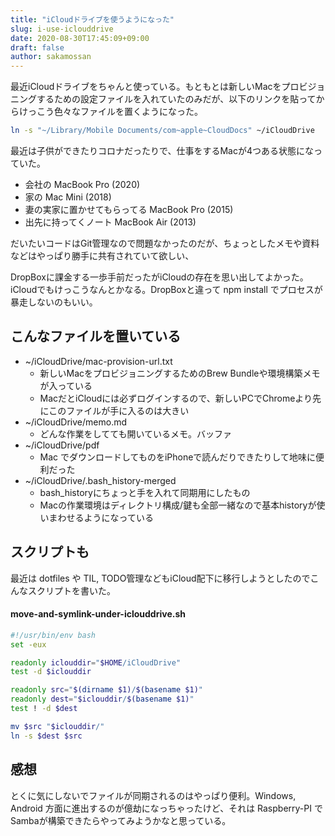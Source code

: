 ```yaml
---
title: "iCloudドライブを使うようになった"
slug: i-use-iclouddrive
date: 2020-08-30T17:45:09+09:00
draft: false
author: sakamossan
---
```


最近iCloudドライブをちゃんと使っている。もともとは新しいMacをプロビジョニングするための設定ファイルを入れていたのみだが、以下のリンクを貼ってからけっこう色々なファイルを置くようになった。

```bash
ln -s "~/Library/Mobile Documents/com~apple~CloudDocs" ~/iCloudDrive
```

最近は子供ができたりコロナだったりで、仕事をするMacが4つある状態になっていた。

- 会社の MacBook Pro (2020)
- 家の Mac Mini (2018)
- 妻の実家に置かせてもらってる MacBook Pro (2015)
- 出先に持ってくノート MacBook Air (2013)

だいたいコードはGit管理なので問題なかったのだが、ちょっとしたメモや資料などはやっぱり勝手に共有されていて欲しい、

DropBoxに課金する一歩手前だったがiCloudの存在を思い出してよかった。iCloudでもけっこうなんとかなる。DropBoxと違って npm install でプロセスが暴走しないのもいい。


## こんなファイルを置いている

- ~/iCloudDrive/mac-provision-url.txt
  - 新しいMacをプロビジョニングするためのBrew Bundleや環境構築メモが入っている
  - MacだとiCloudには必ずログインするので、新しいPCでChromeより先にこのファイルが手に入るのは大きい
- ~/iCloudDrive/memo.md 
  - どんな作業をしてても開いているメモ。バッファ
- ~/iCloudDrive/pdf
  - Mac でダウンロードしてものをiPhoneで読んだりできたりして地味に便利だった
- ~/iCloudDrive/.bash_history-merged
  - bash_historyにちょっと手を入れて同期用にしたもの
  - Macの作業環境はディレクトリ構成/鍵も全部一緒なので基本historyが使いまわせるようになっている


## スクリプトも

最近は dotfiles や TIL, TODO管理などもiCloud配下に移行しようとしたのでこんなスクリプトを書いた。

#### move-and-symlink-under-iclouddrive.sh

```bash
#!/usr/bin/env bash
set -eux

readonly iclouddir="$HOME/iCloudDrive"
test -d $iclouddir

readonly src="$(dirname $1)/$(basename $1)"
readonly dest="$iclouddir/$(basename $1)"
test ! -d $dest

mv $src "$iclouddir/"
ln -s $dest $src
```

## 感想

とくに気にしないでファイルが同期されるのはやっぱり便利。Windows, Android 方面に進出するのが億劫になっちゃったけど、それは Raspberry-PI でSambaが構築できたらやってみようかなと思っている。
